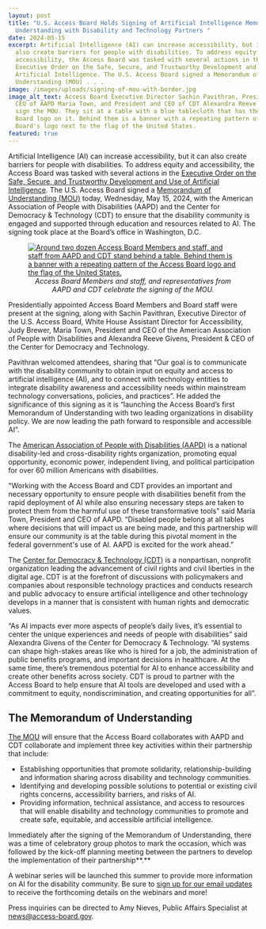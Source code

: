 ```yaml
---
layout: post
title: "U.S. Access Board Holds Signing of Artificial Intelligence Memorandum of
  Understanding with Disability and Technology Partners "
date: 2024-05-15
excerpt: Artificial Intelligence (AI) can increase accessibility, but it can
  also create barriers for people with disabilities. To address equity and
  accessibility, the Access Board was tasked with several actions in the
  Executive Order on the Safe, Secure, and Trustworthy Development and Use of
  Artificial Intelligence. The U.S. Access Board signed a Memorandum of
  Understanding (MOU) . . .
image: /images/uploads/signing-of-mou-with-border.jpg
image_alt_text: Access Board Executive Director Sachin Pavithran, President and
  CEO of AAPD Maria Town, and President and CEO of CDT Alexandra Reeve Givens
  sign the MOU. They sit at a table with a blue tablecloth that has the Access
  Board logo on it. Behind them is a banner with a repeating pattern of the
  Board's logo next to the flag of the United States.
featured: true
---
```

Artificial Intelligence (AI) can increase accessibility, but it can also create barriers for people with disabilities. To address equity and accessibility, the Access Board was tasked with several actions in the [Executive Order on the Safe, Secure, and Trustworthy Development and Use of Artificial Intelligence](https://www.whitehouse.gov/briefing-room/presidential-actions/2023/10/30/executive-order-on-the-safe-secure-and-trustworthy-development-and-use-of-artificial-intelligence/)*.* The U.S. Access Board signed a [Memorandum of Understanding (MOU)](https://www.access-board.gov/ai-mou/) today, Wednesday, May 15, 2024, with the American Association of People with Disabilities (AAPD) and the Center for Democracy & Technology (CDT) to ensure that the disability community is engaged and supported through education and resources related to AI. The signing took place at the Board’s office in Washington, D.C.

<figure class="img-left">
  <a href="{{ site.baseurl }}/images/uploads/mou-event-group.jpg">
    <img src="{{ site.baseurl }}/images/uploads/mou-event-group.jpg" alt="Around two dozen Access Board Members and staff, and staff from AAPD and CDT stand behind a table. Behind them is a banner with a repeating pattern of the Access Board logo and the flag of the United States." class="center">
  </a>
  <figcaption style="text-align:center">
    <em>Access Board Members and staff, and representatives from AAPD and CDT celebrate the signing of the MOU.</em>
  </figcaption>
</figure>

Presidentially appointed Access Board Members and Board staff were present at the signing, along with Sachin Pavithran, Executive Director of the U.S. Access Board, White House Assistant Director for Accessibility, Judy Brewer, Maria Town, President and CEO of the American Association of People with Disabilities and Alexandra Reeve Givens, President & CEO of the Center for Democracy and Technology.

Pavithran welcomed attendees, sharing that “Our goal is to communicate with the disability community to obtain input on equity and access to artificial intelligence (AI), and to connect with technology entities to integrate disability awareness and accessibility needs within mainstream technology conversations, policies, and practices”. He added the significance of this signing as it is “launching the Access Board’s first Memorandum of Understanding with two leading organizations in disability policy. We are now leading the path forward to responsible and accessible AI”.

The [American Association of People with Disabilities (AAPD)](https://www.aapd.com/) is a national disability-led and cross-disability rights organization, promoting equal opportunity, economic power, independent living, and political participation for over 60 million Americans with disabilities.

"Working with the Access Board and CDT provides an important and necessary opportunity to ensure people with disabilities benefit from the rapid deployment of AI while also ensuring necessary steps are taken to protect them from the harmful use of these transformative tools” said Maria Town, President and CEO of AAPD. “Disabled people belong at all tables where decisions that will impact us are being made, and this partnership will ensure our community is at the table during this pivotal moment in the federal government's use of AI. AAPD is excited for the work ahead.”

The [Center for Democracy & Technology (CDT)](https://cdt.org/) is a nonpartisan, nonprofit organization leading the advancement of civil rights and civil liberties in the digital age. CDT is at the forefront of discussions with policymakers and companies about responsible technology practices and conducts research and public advocacy to ensure artificial intelligence and other technology develops in a manner that is consistent with human rights and democratic values.

“As AI impacts ever more aspects of people’s daily lives, it’s essential to center the unique experiences and needs of people with disabilities” said Alexandra Givens of the Center for Democracy & Technology. “AI systems can shape high-stakes areas like who is hired for a job, the administration of public benefits programs, and important decisions in healthcare. At the same time, there’s tremendous potential for AI to enhance accessibility and create other benefits across society. CDT is proud to partner with the Access Board to help ensure that AI tools are developed and used with a commitment to equity, nondiscrimination, and creating opportunities for all”.

## The Memorandum of Understanding

[The MOU](https://www.access-board.gov/ai-mou/) will ensure that the Access Board collaborates with AAPD and CDT collaborate and implement three key activities within their partnership that include:

* Establishing opportunities that promote solidarity, relationship-building and information sharing across disability and technology communities.
* Identifying and developing possible solutions to potential or existing civil rights concerns, accessibility barriers, and risks of AI.
* Providing information, technical assistance, and access to resources that will enable disability and technology communities to promote and create safe, equitable, and accessible artificial intelligence.

Immediately after the signing of the Memorandum of Understanding, there was a time of celebratory group photos to mark the occasion, which was followed by the kick-off planning meeting between the partners to develop the implementation of their partnership**.**

A webinar series will be launched this summer to provide more information on AI for the disability community. Be sure to [sign up for our email updates](https://public.govdelivery.com/accounts/USACCESS/subscriber/qualify?commit=Subscribe&topic_id=USACCESS_1) to receive the forthcoming details on the webinars and more!

Press inquiries can be directed to Amy Nieves, Public Affairs Specialist at [news@access-board.gov](mailto:News@access-board.gov).
